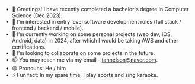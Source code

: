 - 👋 Greetings! I have recently completed a bachelor's degree in Computer Science (Dec 2023).
- 👀 I’m interested in entry level software development roles (full stack / frontend / backend / mobile). 
- 🌱 I’m currently working on some personal projects (web dev, iOS, Android, data)  in 2024, after which I would be taking AWS and other certifications. 
- 💞️ I’m looking to collaborate on some projects in the future.
- 📫 You may reach me via my email - tannelson@naver.com.
- 😄 Pronouns: He / him
- ⚡ Fun fact: In my spare time, I play sports and sing karaoke.

<!---
tannelson21121/tannelson21121 is a ✨ special ✨ repository because its `README.md` (this file) appears on your GitHub profile.
You can click the Preview link to take a look at your changes.
--->
